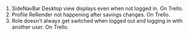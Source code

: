 1. SideNavBar Desktop view displays even when not logged in. On Trello. 
2. Profile ReRender not happening after savings changes. On Trello. 
3. Role doesn't always get switched when logged out and logging in with another user. On Trello. 
